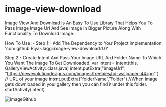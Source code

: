 # image-view-download

Image View  And Download Is An Easy To Use Library That Helps You To Pass Image Image Url And See Image In Bigger Picture Along With Functionality To Download Image.

How To Use :-
Step 1:- Add The Dependency to Your Project 
             implementation 'com.github.Riya-Jaggi:image-view-download:1.0'

Step 2:- Create Intent And Pass Your Image URL And Folder Name To Which You Want The Image To Get 
              Downloaded.
              var intent = Intent(this, GalleryViewActivity::class.java)
                intent.putExtra("imageUrl", "https://newevolutiondesigns.com/images/freebies/hd-wallpaper-44.jpg"
                ) // URL of your image
                intent.putExtra("folderName","Folder") //When Image gets downloaded in your gallery then you can find it under this folder.
                startActivity(intent)
         

![imageGithub](https://user-images.githubusercontent.com/66410696/83737760-101be400-a671-11ea-8bdc-508ea783399a.png)

